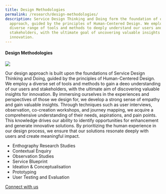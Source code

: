 ```yaml
---
title: Design Methodologies
permalink: /research/design-methodologies/
description: Service Design Thinking and Doing form the foundation of our
  approach, guided by the principles of Human-Centered Design. We employ a
  diverse range of tools and methods to deeply understand our users and
  stakeholders, with the ultimate goal of uncovering valuable insights for
  innovation.
---
```

#### **Design Methodologies**

![](/images/Research/research_methodolgies.jpg)

Our design approach is built upon the foundations of Service Design Thinking and Doing, guided by the principles of Human-Centered Design. We employ a diverse set of tools and methods to gain a deeo understanding of our users and stakeholders, with the ultimate aim of discovering valuable insights for innovation. By immersing ourselves in the experiences and perspectives of those we design for, we develop a strong sense of empathy and gain valuable insights. Through techniques such as user interviews, observation, co-creation workshops, and journey mapping, we acquire a comprehensive understanding of their needs, aspirations, and pain points. This knowledge drives our ability to identify opportunities for enhancement and generate innovative solutions. By prioritizing the human experience in our design process, we ensure that our solutions resonate deeply with users and create meaningful impact.


* Enthography Research Studies 
* Contextual Enquiry 
* Observation Studies 
* Service Blueprint 
* Ideation &amp; Conceptualisation 
* Prototyping 
* User Testing and Evaluation 

<a target="_blank" href="/contact-us/">Connect with us</a>